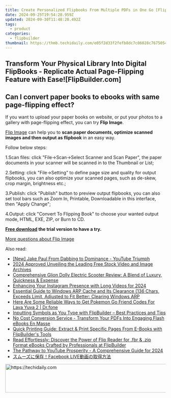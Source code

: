 ```yaml
---
title: Create Personalized Flipbooks From Multiple PDFs in One Go [FlipBuilder.com]
date: 2024-09-25T19:54:28.959Z
updated: 2024-09-30T11:48:20.492Z
tags:
  - product
categories:
  - flipbuilder
thumbnail: https://thmb.techidaily.com/e05f2d33f2fefb8dc7c06028c76750542668dde0166f66e5a57d5c818d2809aa.jpg
---
```


## Transform Your Physical Library Into Digital FlipBooks - Replicate Actual Page-Flipping Feature with Ease![FlipBuilder.com]

## Can I convert paper books to ebooks with same page-flipping effect?

If you want to upload your paper books on website, or put your photos to a gallery with page-flipping effect, you can try **Flip Image**. 

[Flip Image](https://tools.techidaily.com/flipbuilder/products/) can help you to **scan paper documents, optimize scanned images and then output as flipbook** in an easy way.

Follow below steps:

1.Scan files: click "File->Scan->Select Scanner and Scan Paper", the paper documents in your scanner will be scanned in to the Thumbnail or List;

2.Setting: click "File->Setting" to define page size and quality for output flipbooks, you can also optimize your scanned pages, such as de-skew, crop margin, brightness etc.;

3.Publish: click "Publish" button to preview output flipbooks, you can also set tool bars such as Zoom In, Printable, Downloadable in this interface, then "Apply Change";

4.Output: click "Convert To Flipping Book" to choose your wanted output mode, HTML, EXE, ZIP, or Burn to CD.

**[Free download](https://tools.techidaily.com/flipbuilder/products/) the trial version to have a try.** 

[More questions about Flip Image](https://tools.techidaily.com/flipbuilder/products/)

<ins class="adsbygoogle"
     style="display:block"
     data-ad-format="autorelaxed"
     data-ad-client="ca-pub-7571918770474297"
     data-ad-slot="1223367746"></ins>

<ins class="adsbygoogle"
     style="display:block"
     data-ad-client="ca-pub-7571918770474297"
     data-ad-slot="8358498916"
     data-ad-format="auto"
     data-full-width-responsive="true"></ins>

<span class="atpl-alsoreadstyle">Also read:</span>
<div><ul>
<li><a href="https://facebook-record-videos.techidaily.com/new-jake-paul-from-dabbing-to-dominance-youtube-triumph/"><u>[New] Jake Paul From Dabbing to Dominance - YouTube Triumph</u></a></li>
<li><a href="https://youtube-sure.techidaily.com/approved-unveiling-the-leading-free-stock-video-and-image-archives/"><u>2024 Approved Unveiling the Leading Free Stock Video and Image Archives</u></a></li>
<li><a href="https://buynow-help.techidaily.com/comprehensive-glion-dolly-electric-scooter-review-a-blend-of-luxury-quickness-and-expense/"><u>Comprehensive Glion Dolly Electric Scooter Review: A Blend of Luxury, Quickness & Expense</u></a></li>
<li><a href="https://instagram-videos.techidaily.com/enhancing-your-instagram-presence-with-long-videos-for-2024/"><u>Enhancing Your Instagram Presence with Long Videos for 2024</u></a></li>
<li><a href="https://windows11.techidaily.com/essential-guide-to-windows-arp-cache-and-its-clearance-136-chars-exceeds-limit-adjusted-to-fit-better-clearing-windows-arp/"><u>Essential Guide to Windows ARP Cache and Its Clearance (136 Chars, Exceeds Limit, Adjusted to Fit Better: Clearing Windows ARP</u></a></li>
<li><a href="https://android-pokemon-go.techidaily.com/here-are-some-reliable-ways-to-get-pokemon-go-friend-codes-for-lava-yuva-2-drfone-by-drfone-virtual-android/"><u>Here Are Some Reliable Ways to Get Pokemon Go Friend Codes For Lava Yuva 2 | Dr.fone</u></a></li>
<li><a href="https://fox-triigers.techidaily.com/inputting-symbols-as-you-type-with-flipbuilder-best-practices-and-tips/"><u>Inputting Symbols as You Type with FlipBuilder – Best Practices and Tips</u></a></li>
<li><a href="https://fox-triigers.techidaily.com/no-cost-conversion-service-transform-your-pdfs-into-engaging-flash-ebooks-en-masse/"><u>No Cost Conversion Service - Transform Your PDFs Into Engaging Flash eBooks En Masse</u></a></li>
<li><a href="https://fox-triigers.techidaily.com/quick-printing-guide-extract-and-print-specific-pages-from-e-books-with-flipbuilders-tools/"><u>Quick Printing Guide: Extract & Print Specific Pages From E-Books with FlipBuilder's Tools</u></a></li>
<li><a href="https://fox-triigers.techidaily.com/read-effortlessly-discover-the-power-of-flip-reader-for-fbr-and-zip-format-ebooks-crafted-by-professionals-at-flipbuilder/"><u>Read Effortlessly: Discover the Power of Flip Reader for .fbr & .zip Format eBooks Crafted by Professionals at FlipBuilder</u></a></li>
<li><a href="https://youtube-docs.techidaily.com/athway-to-youtube-prosperity-a-comprehensive-guide-for-2024/"><u>The Pathway to YouTube Prosperity - A Comprehensive Guide for 2024</u></a></li>
<li><a href="https://win-dash.techidaily.com/1726027945459-facebook-live/"><u>スムーズに保存！Facebook LIVE動画の取得方法</u></a></li>
</ul></div>

<!-- affiliate ads begin -->
<a href="https://appsumo.8odi.net/c/5597632/2094479/7443" target="_top" id="2094479">
  <img src="//a.impactradius-go.com/display-ad/7443-2094479" border="0" alt="https://techidaily.com" width="728" height="90"/>
</a>
<img height="0" width="0" src="https://appsumo.8odi.net/i/5597632/2094479/7443" style="position:absolute;visibility:hidden;" border="0" />
<!-- affiliate ads end -->

